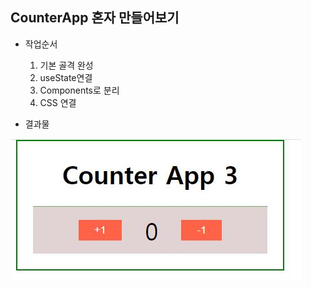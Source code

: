 ## CounterApp 혼자 만들어보기

- 작업순서

  1.  기본 골격 완성
  1.  useState연결
  1.  Components로 분리
  1.  CSS 연결

- 결과물

![완성결과물](./src/img/ccc.JPG)
